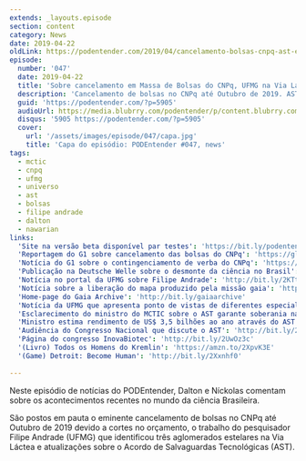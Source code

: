 ```yaml
---
extends: _layouts.episode
section: content
category: News
date: 2019-04-22
oldLink: https://podentender.com/2019/04/cancelamento-bolsas-cnpq-ast-e-ufmg-via-lactea-e-ast.html
episode:
  number: '047'
  date: 2019-04-22
  title: 'Sobre cancelamento em Massa de Bolsas do CNPq, UFMG na Via Láctea e AST'
  description: 'Cancelamento de bolsas no CNPq até Outubro de 2019. AST. Filipe Andrade (UFMG) identifica aglomerados estelares na Via Láctea.'
  guid: 'https://podentender.com/?p=5905'
  audioUrl: https://media.blubrry.com/podentender/p/content.blubrry.com/podentender/PODEntender_47.mp3
  disqus: '5905 https://podentender.com/?p=5905'
  cover:
    url: '/assets/images/episode/047/capa.jpg'
    title: 'Capa do episódio: PODEntender #047, news'
tags:
  - mctic
  - cnpq
  - ufmg
  - universo
  - ast
  - bolsas
  - filipe andrade
  - dalton
  - nawarian
links:
  'Site na versão beta disponível par testes': 'https://bit.ly/podentenderbeta'
  'Reportagem do G1 sobre cancelamento das bolsas do CNPq': 'https://glo.bo/2UNTnpF'
  'Notícia do G1 sobre o contingenciamento de verba do CNPq': 'https://glo.bo/2IJL0o1'
  'Publicação na Deutsche Welle sobre o desmonte da ciência no Brasil': 'http://bit.ly/2GzDeLX'
  'Notícia no portal da UFMG sobre Filipe Andrade': 'http://bit.ly/2KTtmAY'
  'Notícia sobre a liberação do mapa produzido pela missão gaia': 'http://bit.ly/2Gw0vNM'
  'Home-page do Gaia Archive': 'http://bit.ly/gaiaarchive'
  'Notícia da UFMG que apresenta ponto de vistas de diferentes especialistas sobre o AST': 'http://bit.ly/2VTuEgo'
  'Esclarecimento do ministro do MCTIC sobre o AST garante soberania nacional': 'http://bit.ly/2ULcH73'
  'Ministro estima rendimento de US$ 3,5 bilhões ao ano através do AST': 'http://bit.ly/2PltyaB'
  'Audiência do Congresso Nacional que discute o AST': 'http://bit.ly/2ZrcsN1'
  'Página do congresso InovaBiotec': 'http://bit.ly/2UwOz3c'
  '(Livro) Todos os Homens do Kremlin': 'https://amzn.to/2XpvK3E'
  '(Game) Detroit: Become Human': 'http://bit.ly/2Xxnhf0'
  
---
```


Neste episódio de notícias do PODEntender, Dalton e Níckolas comentam sobre os acontecimentos recentes no mundo da ciência Brasileira.

São postos em pauta o eminente cancelamento de bolsas no CNPq até Outubro de 2019 devido a cortes no orçamento, o trabalho do pesquisador Filipe Andrade (UFMG) que identificou três aglomerados estelares na Via Láctea e atualizações sobre o Acordo de Salvaguardas Tecnológicas (AST).
